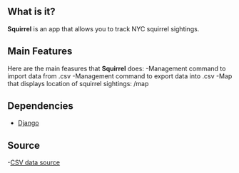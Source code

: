 ## What is it?

**Squirrel** is an app that allows you to track NYC squirrel sightings.

## Main Features

Here are the main feasures that **Squirrel** does:
-Management command to import data from .csv
-Management command to export data into .csv
-Map that displays location of squirrel sightings: /map

## Dependencies

- [Django](https://www.djangoproject.com/)

## Source
-[CSV data source](https://data.cityofnewyork.us/api/views/vfnx-vebw/rows.csv)
